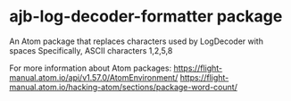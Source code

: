 # ajb-log-decoder-formatter package

An Atom package that replaces characters used by LogDecoder with spaces
Specifically, ASCII characters 1,2,5,8

For more information about Atom packages:
https://flight-manual.atom.io/api/v1.57.0/AtomEnvironment/
https://flight-manual.atom.io/hacking-atom/sections/package-word-count/
